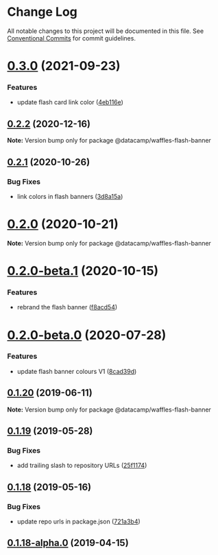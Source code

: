# Change Log

All notable changes to this project will be documented in this file.
See [Conventional Commits](https://conventionalcommits.org) for commit guidelines.

# [0.3.0](https://github.com/datacamp/design-system/compare/@datacamp/waffles-flash-banner@0.2.2...@datacamp/waffles-flash-banner@0.3.0) (2021-09-23)


### Features

* update flash card link color ([4eb116e](https://github.com/datacamp/design-system/commit/4eb116e))





## [0.2.2](https://github.com/datacamp/design-system/compare/@datacamp/waffles-flash-banner@0.2.1...@datacamp/waffles-flash-banner@0.2.2) (2020-12-16)

**Note:** Version bump only for package @datacamp/waffles-flash-banner





## [0.2.1](https://github.com/datacamp/design-system/compare/@datacamp/waffles-flash-banner@0.2.0...@datacamp/waffles-flash-banner@0.2.1) (2020-10-26)


### Bug Fixes

* link colors in flash banners ([3d8a15a](https://github.com/datacamp/design-system/commit/3d8a15a))





# [0.2.0](https://github.com/datacamp/design-system/compare/@datacamp/waffles-flash-banner@0.2.0-beta.1...@datacamp/waffles-flash-banner@0.2.0) (2020-10-21)

**Note:** Version bump only for package @datacamp/waffles-flash-banner





# [0.2.0-beta.1](https://github.com/datacamp/design-system/compare/@datacamp/waffles-flash-banner@0.2.0-beta.0...@datacamp/waffles-flash-banner@0.2.0-beta.1) (2020-10-15)


### Features

* rebrand the flash banner ([f8acd54](https://github.com/datacamp/design-system/commit/f8acd54))





# [0.2.0-beta.0](https://github.com/datacamp/design-system/compare/@datacamp/waffles-flash-banner@0.1.20...@datacamp/waffles-flash-banner@0.2.0-beta.0) (2020-07-28)


### Features

* update flash banner colours V1 ([8cad39d](https://github.com/datacamp/design-system/commit/8cad39d))





## [0.1.20](https://github.com/datacamp/design-system/compare/@datacamp/waffles-flash-banner@0.1.19...@datacamp/waffles-flash-banner@0.1.20) (2019-06-11)

**Note:** Version bump only for package @datacamp/waffles-flash-banner





## [0.1.19](https://github.com/datacamp-engineering/design-system/tree/master/packages/stylesheets/flash-banner/compare/@datacamp/waffles-flash-banner@0.1.18...@datacamp/waffles-flash-banner@0.1.19) (2019-05-28)


### Bug Fixes

* add trailing slash to repository URLs ([25f1174](https://github.com/datacamp-engineering/design-system/tree/master/packages/stylesheets/flash-banner/commit/25f1174))





## [0.1.18](https://github.com/datacamp-engineering/design-system/tree/master/packages/stylesheets/flash-banner/compare/@datacamp/waffles-flash-banner@0.1.18-alpha.0...@datacamp/waffles-flash-banner@0.1.18) (2019-05-16)


### Bug Fixes

* update repo urls in package.json ([721a3b4](https://github.com/datacamp-engineering/design-system/tree/master/packages/stylesheets/flash-banner/commit/721a3b4))





## [0.1.18-alpha.0](https://github.com/datacamp/design-system/compare/@datacamp/waffles-flash-banner@0.1.18-alpha.0...@datacamp/waffles-flash-banner@0.1.18-alpha.0) (2019-04-15)
